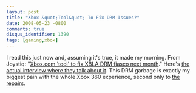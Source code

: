 ```yaml
---
layout: post
title: "Xbox &quot;Tool&quot; To Fix DRM Issues?"
date: 2008-05-23 -0800
comments: true
disqus_identifier: 1390
tags: [gaming,xbox]
---
```

I read this just now and, assuming it's true, it made my morning. From
Joystiq: "[Xbox.com 'tool' to fix XBLA DRM fiasco next
month](http://www.joystiq.com/2008/05/22/xbox-com-tool-to-fix-xbla-drm-fiasco-next-month/)."
Here's [the actual interview where they talk about
it](http://www.next-gen.biz/index.php?option=com_content&task=view&id=10620&Itemid=2).
This DRM garbage is exactly my biggest pain with the whole Xbox 360
experience, second only to [the
repairs](/archive/2008/05/15/getting-xbox-360-number-five.aspx).

